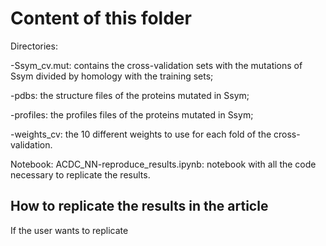 # Content of this folder
Directories:

  -Ssym_cv.mut: contains the cross-validation sets with the mutations of Ssym divided by homology with the training sets;
  
  -pdbs: the structure files of the proteins mutated in Ssym;
  
  -profiles: the profiles files of the proteins mutated in Ssym;
  
  -weights_cv: the 10 different weights to use for each fold of the cross-validation.

Notebook:
ACDC_NN-reproduce_results.ipynb: notebook with all the code necessary to replicate the results. 

## How to replicate the results in the article
If the user wants to replicate

